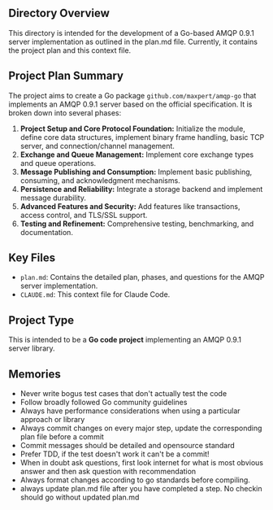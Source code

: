 ## Directory Overview
This directory is intended for the development of a Go-based AMQP 0.9.1 server implementation as outlined in the plan.md file. Currently, it contains the project plan and this context file.

## Project Plan Summary
The project aims to create a Go package `github.com/maxpert/amqp-go` that implements an AMQP 0.9.1 server based on the official specification. It is broken down into several phases:

1.  **Project Setup and Core Protocol Foundation:** Initialize the module, define core data structures, implement binary frame handling, basic TCP server, and connection/channel management.
2.  **Exchange and Queue Management:** Implement core exchange types and queue operations.
3.  **Message Publishing and Consumption:** Implement basic publishing, consuming, and acknowledgment mechanisms.
4.  **Persistence and Reliability:** Integrate a storage backend and implement message durability.
5.  **Advanced Features and Security:** Add features like transactions, access control, and TLS/SSL support.
6.  **Testing and Refinement:** Comprehensive testing, benchmarking, and documentation.

## Key Files
- `plan.md`: Contains the detailed plan, phases, and questions for the AMQP server implementation.
- `CLAUDE.md`: This context file for Claude Code.

## Project Type
This is intended to be a **Go code project** implementing an AMQP 0.9.1 server library.

## Memories

- Never write bogus test cases that don't actually test the code
- Follow broadly followed Go community guidelines
- Always have performance considerations when using a particular approach or library
- Always commit changes on every major step, update the corresponding plan file before a commit
- Commit messages should be detailed and opensource standard
- Prefer TDD, if the test doesn't work it can't be a commit! 
- When in doubt ask questions, first look internet for what is most obvious answer and then ask question with recommendation
- Always format changes according to go standards before compiling.
- always update plan.md file after you have completed a step. No checkin should go without updated plan.md